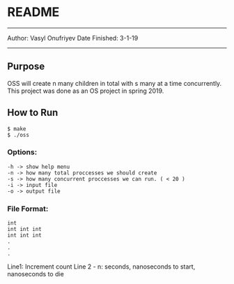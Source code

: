 # README

***

Author: Vasyl Onufriyev
Date Finished: 3-1-19

***

## Purpose

OSS will create n many children in total with s many at a time concurrently. This project was done as an OS project in spring 2019.

## How to Run
```
$ make
$ ./oss 
```

### Options:

```
-h -> show help menu
-n -> how many total proccesses we should create 
-s -> how many concurrent proccesses we can run. ( < 20 )
-i -> input file
-o -> output file
```

### File Format:
```
int
int int int
int int int
.
.
.
```

Line1: Increment count
Line 2 - n: seconds, nanoseconds to start, nanoseconds to die
